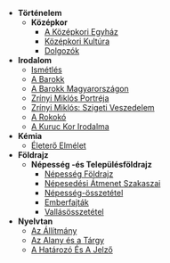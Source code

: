 - **Történelem**
	- **Középkor**
		- [A Középkori Egyház](Történelem/1.Középkor/1.A_Középkori_Egyház.md)
		- [Középkori Kultúra](2.Középkori_Kultúra.md)
		- [Dolgozók](Történelem/1.Középkor/3.Dolgozók.md)
- **Irodalom**
	- [Ismétlés](Irodalom/1.Ismétlés.md)
	- [A Barokk](Irodalom/2.A_Barokk.md)
	- [A Barokk Magyarországon](Irodalom/3.A_Barokk_Magyarországon.md)
	- [Zrínyi Miklós Portréja](Irodalom/4.Zrínyi_Miklós_Portréja.md)
	- [Zrínyi Miklós: Szigeti Veszedelem](Irodalom/5.Szigeti_Veszedelem.md)
	- [A Rokokó](Irodalom/6.A_Rokokó.md)
	- [A Kuruc Kor Irodalma](Irodalom/7.Kuruc_Kor_Irodalma.md)
- **Kémia**
	- [Életerő Elmélet](Kémia/Életerő_Elmélet.md)
- **Földrajz**
	- **Népesség -és Településföldrajz**
		- [Népesség Földrajz](Földrajz/Népesség_-és_településföldrajz/1.Népesség_Földrajz.md)
		- [Népesedési Átmenet Szakaszai](Földrajz/Népesség_-és_településföldrajz/2.Népesedési_átmenet_szakaszai.md)
		- [Népesség-összetétel](Földrajz/Népesség_-és_településföldrajz/3.Népesség-összetétel.md)
		- [Emberfajták](Földrajz/Népesség_-és_településföldrajz/4.Emberfajták.md)
		- [Vallásösszetétel](Földrajz/Népesség_-és_településföldrajz/5.Vallásösszetétel.md)
- **Nyelvtan**
	- [Az Állítmány](Nyelvtan/1.Az_Állítmány.md)
	- [Az Alany és a Tárgy](Nyelvtan/2.Az_Alany_És_A_Tárgy.md)
	- [A Határozó És A Jelző](Nyelvtan/3.A_Határozó_És_A_Jelző.md)
